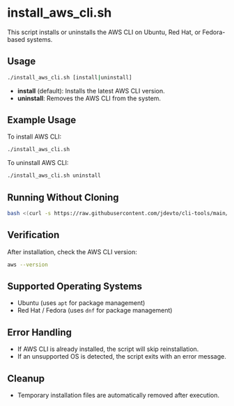 # install_aws_cli.sh

This script installs or uninstalls the AWS CLI on Ubuntu, Red Hat, or Fedora-based systems.

## Usage

```bash
./install_aws_cli.sh [install|uninstall]
```

- **install** (default): Installs the latest AWS CLI version.
- **uninstall**: Removes the AWS CLI from the system.

## Example Usage

To install AWS CLI:

```bash
./install_aws_cli.sh
```

To uninstall AWS CLI:

```bash
./install_aws_cli.sh uninstall
```

## Running Without Cloning

```bash
bash <(curl -s https://raw.githubusercontent.com/jdevto/cli-tools/main/scripts/install_aws_cli.sh) install
```

## Verification

After installation, check the AWS CLI version:

```bash
aws --version
```

## Supported Operating Systems

- Ubuntu (uses `apt` for package management)
- Red Hat / Fedora (uses `dnf` for package management)

## Error Handling

- If AWS CLI is already installed, the script will skip reinstallation.
- If an unsupported OS is detected, the script exits with an error message.

## Cleanup

- Temporary installation files are automatically removed after execution.
